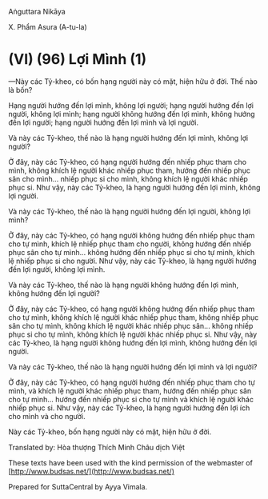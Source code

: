  

Aṅguttara Nikāya

X. Phẩm Asura (A-tu-la)

# (VI) (96) Lợi Mình (1)

—Này các Tỷ-kheo, có bốn hạng người này có mặt, hiện hữu ở đời. Thế nào là bốn?

Hạng người hướng đến lợi mình, không lợi người; hạng người hướng đến lợi người, không lợi mình; hạng người không hướng đến lợi mình, không hướng đến lợi người; hạng người hướng đến lợi mình và lợi người.

Và này các Tỷ-kheo, thế nào là hạng người hướng đến lợi mình, không lợi người?

Ở đây, này các Tỷ-kheo, có hạng người hướng đến nhiếp phục tham cho mình, không khích lệ người khác nhiếp phục tham, hướng đến nhiếp phục sân cho mình... nhiếp phục si cho mình, không khích lệ người khác nhiếp phục si. Như vậy, này các Tỷ-kheo, là hạng người hướng đến lợi mình, không lợi người.

Và này các Tỷ-kheo, thế nào là hạng người hướng đến lợi người, không lợi mình?

Ở đây, này các Tỷ-kheo, có hạng người không hướng đến nhiếp phục tham cho tự mình, khích lệ nhiếp phục tham cho người, không hướng đến nhiếp phục sân cho tự mình... không hướng đến nhiếp phục si cho tự mình, khích lệ nhiếp phục si cho người. Như vậy, này các Tỷ-kheo, là hạng người hướng đến lợi người, không lợi mình.

Và này các Tỷ-kheo, thế nào là hạng người không hướng đến lợi mình, không hướng đến lợi người?

Ở đây, này các Tỷ-kheo, có hạng người không hướng đến nhiếp phục tham cho tự mình, không khích lệ người khác nhiếp phục tham, không nhiếp phục sân cho tự mình, không khích lệ người khác nhiếp phục sân... không nhiếp phục si cho tự mình, không khích lệ người khác nhiếp phục si. Như vậy, này các Tỷ-kheo, là hạng người không hướng đến lợi mình, không hướng đến lợi người.

Và này các Tỷ-kheo, thế nào là hạng người hướng đến lợi mình và lợi người?

Ở đây, này các Tỷ-kheo, có hạng người hướng đến nhiếp phục tham cho tự mình, và khích lệ người khác nhiếp phục tham, hướng đến nhiếp phục sân cho tự mình... hướng đến nhiếp phục si cho tự mình và khích lệ người khác nhiếp phục si. Như vậy, này các Tỷ-kheo, là hạng người hướng đến lợi ích cho mình và cho người.

Này các Tỷ-kheo, bốn hạng người này có mặt, hiện hữu ở đời.

Translated by: Hòa thượng Thích Minh Châu dịch Việt

These texts have been used with the kind permission of the webmaster of [http://www.budsas.net/](http://www.budsas.net/)

Prepared for SuttaCentral by Ayya Vimala.